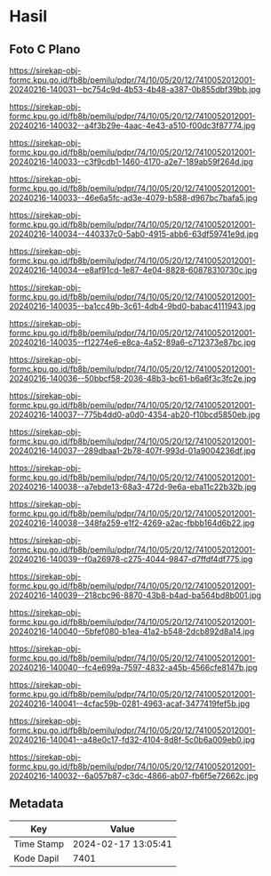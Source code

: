 # Hasil

## Foto C Plano

https://sirekap-obj-formc.kpu.go.id/fb8b/pemilu/pdpr/74/10/05/20/12/7410052012001-20240216-140031--bc754c9d-4b53-4b48-a387-0b855dbf39bb.jpg

https://sirekap-obj-formc.kpu.go.id/fb8b/pemilu/pdpr/74/10/05/20/12/7410052012001-20240216-140032--a4f3b29e-4aac-4e43-a510-f00dc3f87774.jpg

https://sirekap-obj-formc.kpu.go.id/fb8b/pemilu/pdpr/74/10/05/20/12/7410052012001-20240216-140033--c3f9cdb1-1460-4170-a2e7-189ab59f264d.jpg

https://sirekap-obj-formc.kpu.go.id/fb8b/pemilu/pdpr/74/10/05/20/12/7410052012001-20240216-140033--46e6a5fc-ad3e-4079-b588-d967bc7bafa5.jpg

https://sirekap-obj-formc.kpu.go.id/fb8b/pemilu/pdpr/74/10/05/20/12/7410052012001-20240216-140034--440337c0-5ab0-4915-abb6-63df59741e9d.jpg

https://sirekap-obj-formc.kpu.go.id/fb8b/pemilu/pdpr/74/10/05/20/12/7410052012001-20240216-140034--e8af91cd-1e87-4e04-8828-60878310730c.jpg

https://sirekap-obj-formc.kpu.go.id/fb8b/pemilu/pdpr/74/10/05/20/12/7410052012001-20240216-140035--ba1cc49b-3c61-4db4-9bd0-babac4111943.jpg

https://sirekap-obj-formc.kpu.go.id/fb8b/pemilu/pdpr/74/10/05/20/12/7410052012001-20240216-140035--f12274e6-e8ca-4a52-89a6-c712373e87bc.jpg

https://sirekap-obj-formc.kpu.go.id/fb8b/pemilu/pdpr/74/10/05/20/12/7410052012001-20240216-140036--50bbcf58-2036-48b3-bc61-b6a6f3c3fc2e.jpg

https://sirekap-obj-formc.kpu.go.id/fb8b/pemilu/pdpr/74/10/05/20/12/7410052012001-20240216-140037--775b4dd0-a0d0-4354-ab20-f10bcd5850eb.jpg

https://sirekap-obj-formc.kpu.go.id/fb8b/pemilu/pdpr/74/10/05/20/12/7410052012001-20240216-140037--289dbaa1-2b78-407f-993d-01a9004236df.jpg

https://sirekap-obj-formc.kpu.go.id/fb8b/pemilu/pdpr/74/10/05/20/12/7410052012001-20240216-140038--a7ebde13-68a3-472d-9e6a-eba11c22b32b.jpg

https://sirekap-obj-formc.kpu.go.id/fb8b/pemilu/pdpr/74/10/05/20/12/7410052012001-20240216-140038--348fa259-e1f2-4269-a2ac-fbbb164d6b22.jpg

https://sirekap-obj-formc.kpu.go.id/fb8b/pemilu/pdpr/74/10/05/20/12/7410052012001-20240216-140039--f0a26978-c275-4044-9847-d7ffdf4df775.jpg

https://sirekap-obj-formc.kpu.go.id/fb8b/pemilu/pdpr/74/10/05/20/12/7410052012001-20240216-140039--218cbc96-8870-43b8-b4ad-ba564bd8b001.jpg

https://sirekap-obj-formc.kpu.go.id/fb8b/pemilu/pdpr/74/10/05/20/12/7410052012001-20240216-140040--5bfef080-b1ea-41a2-b548-2dcb892d8a14.jpg

https://sirekap-obj-formc.kpu.go.id/fb8b/pemilu/pdpr/74/10/05/20/12/7410052012001-20240216-140040--fc4e699a-7597-4832-a45b-4566cfe8147b.jpg

https://sirekap-obj-formc.kpu.go.id/fb8b/pemilu/pdpr/74/10/05/20/12/7410052012001-20240216-140041--4cfac59b-0281-4963-acaf-3477419fef5b.jpg

https://sirekap-obj-formc.kpu.go.id/fb8b/pemilu/pdpr/74/10/05/20/12/7410052012001-20240216-140041--a48e0c17-fd32-4104-8d8f-5c0b6a009eb0.jpg

https://sirekap-obj-formc.kpu.go.id/fb8b/pemilu/pdpr/74/10/05/20/12/7410052012001-20240216-140032--6a057b87-c3dc-4866-ab07-fb6f5e72662c.jpg


## Metadata

| Key        | Value               |
| ---------- | ------------------- |
| Time Stamp | 2024-02-17 13:05:41 |
| Kode Dapil | 7401                |



